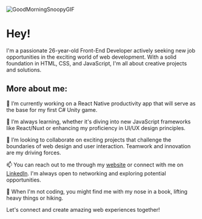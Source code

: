 ![GoodMorningSnoopyGIF](https://github.com/Prisberg/Prisberg/assets/94374883/5b196d24-1400-4437-a0d2-9cbbaf84c895)

# Hey!

I'm a passionate 26-year-old Front-End Developer actively seeking new job opportunities in the exciting world of web development. With a solid foundation in HTML, CSS, and JavaScript, I'm all about creative projects and solutions.

## More about me:

🔬 I’m currently working on a React Native productivity app that will serve as the base for my first C# Unity game.

🌱 I’m always learning, whether it's diving into new JavaScript frameworks like React/Nuxt or enhancing my proficiency in UI/UX design principles.

🤝 I’m looking to collaborate on exciting projects that challenge the boundaries of web design and user interaction. Teamwork and innovation are my driving forces.

📫 You can reach out to me through my [website](prisberg.dev/contact) or connect with me on [LinkedIn](https://www.linkedin.com/in/philip-risberg). I'm always open to networking and exploring potential opportunities.

🌄 When I'm not coding, you might find me with my nose in a book, lifting heavy things or hiking.

Let's connect and create amazing web experiences together!
